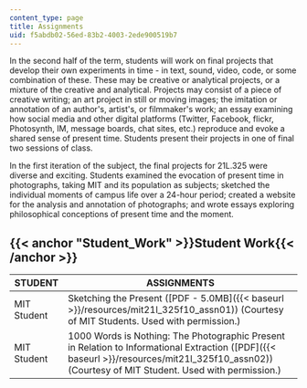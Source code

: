 ```yaml
---
content_type: page
title: Assignments
uid: f5abdb02-56ed-83b2-4003-2ede900519b7
---
```


In the second half of the term, students will work on final projects that develop their own experiments in time - in text, sound, video, code, or some combination of these. These may be creative or analytical projects, or a mixture of the creative and analytical. Projects may consist of a piece of creative writing; an art project in still or moving images; the imitation or annotation of an author's, artist's, or filmmaker's work; an essay examining how social media and other digital platforms (Twitter, Facebook, flickr, Photosynth, IM, message boards, chat sites, etc.) reproduce and evoke a shared sense of present time. Students present their projects in one of final two sessions of class.

In the first iteration of the subject, the final projects for 21L.325 were diverse and exciting. Students examined the evocation of present time in photographs, taking MIT and its population as subjects; sketched the individual moments of campus life over a 24-hour period; created a website for the analysis and annotation of photographs; and wrote essays exploring philosophical conceptions of present time and the moment.

{{< anchor "Student_Work" >}}Student Work{{< /anchor >}}
--------------------------------------------------------

| STUDENT | ASSIGNMENTS |
| --- | --- |
| MIT Student | Sketching the Present ([PDF - 5.0MB]({{< baseurl >}}/resources/mit21l_325f10_assn01)) (Courtesy of MIT Students. Used with permission.) |
| MIT Student | 1000 Words is Nothing: The Photographic Present in Relation to Informational Extraction ([PDF]({{< baseurl >}}/resources/mit21l_325f10_assn02)) (Courtesy of MIT Student. Used with permission.)